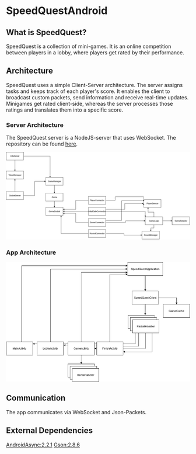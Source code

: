 # SpeedQuestAndroid

## What is SpeedQuest?

SpeedQuest is a collection of mini-games. It is an online competition between players in a lobby, where players get rated by their performance.

## Architecture

SpeedQuest uses a simple Client-Server architecture. The server assigns tasks and keeps track of each player's score. It enables the client to broadcast custom packets, send information and receive real-time updates. Minigames get rated client-side, whereas the server processes those ratings and translates them into a specific score.

### Server Architecture

The SpeedQuest server is a NodeJS-server that uses WebSocket. The repository can be found [here](https://github.com/Jaybit0/SpeedQuest).

![](images/SpeedQuestServer.png)

### App Architecture

![](images/SpeedQuestClient.png)

## Communication

The app communicates via WebSocket and Json-Packets.

## External Dependencies

[AndroidAsync:2.2.1](https://github.com/koush/AndroidAsync)
[Gson:2.8.6](https://github.com/google/gson)
